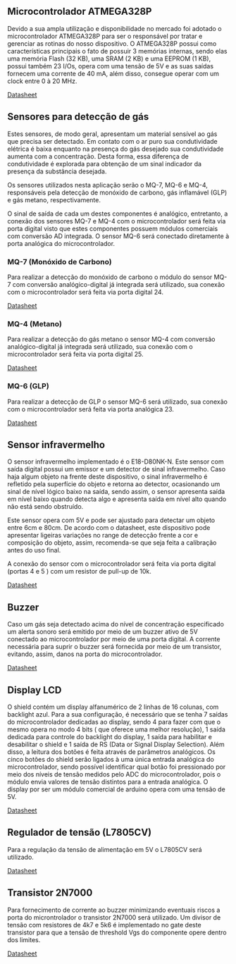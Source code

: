 ## Microcontrolador ATMEGA328P
Devido a sua ampla utilização e disponibilidade no mercado foi adotado o microcontrolador ATMEGA328P para ser o responsável por tratar e gerenciar as rotinas do nosso dispositivo. O ATMEGA328P possui como características principais o fato de possuir 3 memórias internas, sendo elas uma memória Flash (32 KB), uma SRAM (2 KB) e uma EEPROM (1 KB), possui também 23 I/Os, opera com uma tensão de 5V e as suas saídas fornecem uma corrente de 40 mA, além disso, consegue operar com um clock entre 0 à 20 MHz.

[Datasheet](https://br.mouser.com/datasheet/2/268/ATmega48A_PA_88A_PA_168A_PA_328_P_DS_DS40002061B-3050139.pdf)

## Sensores para detecção de gás

Estes sensores, de modo geral, apresentam um material sensível ao gás que precisa ser detectado. Em contato com o ar puro sua condutividade elétrica é baixa enquanto na presença do gás desejado sua condutividade aumenta com a concentração. Desta forma, essa diferença de condutividade é explorada para obtenção de um sinal indicador da presença da substância desejada. 

Os sensores utilizados nesta aplicação serão o MQ-7, MQ-6 e MQ-4, responsáveis pela detecção de monóxido de carbono, gás inflamável (GLP) e gás metano, respectivamente. 

O sinal de saída de cada um destes componentes é analógico, entretanto, a conexão dos sensores MQ-7 e MQ-4 com o microcontrolador será feita via porta digital visto que estes componentes possuem módulos comerciais com conversão AD integrada. O sensor MQ-6 será conectado diretamente à porta analógica do microcontrolador. 

### MQ-7 (Monóxido de Carbono)

Para realizar a detecção do monóxido de carbono o módulo do sensor MQ-7 com conversão analógico-digital já integrada será utilizado, sua conexão com o microcontrolador será feita via porta digital 24.

[Datasheet](https://www.filipeflop.com/img/files/download/Datasheet_Sensor_Gas_MQ7.pdf)

### MQ-4 (Metano)

Para realizar a detecção do gás metano o sensor MQ-4 com conversão analógico-digital já integrada será utilizado, sua conexão com o microcontrolador será feita via porta digital 25.

[Datasheet](https://www.filipeflop.com/img/files/download/Datasheet_Sensor_Gas_MQ4.pdf)

### MQ-6 (GLP)

Para realizar a detecção de GLP o sensor MQ-6 será utilizado, sua conexão com o microcontrolador será feita via porta analógica 23.

[Datasheet](https://www.sparkfun.com/datasheets/Sensors/Biometric/MQ-6.pdf)


## Sensor infravermelho

O sensor infravermelho implementado é o E18-D80NK-N. Este sensor com saída digital possui um emissor e um detector de sinal infravermelho. Caso haja algum objeto na frente deste dispositivo, o sinal infravermelho é refletido pela superfície do objeto e retorna ao detector, ocasionando um sinal de nível lógico baixo na saída, sendo assim, o sensor apresenta saída em nível baixo quando detecta algo e apresenta saída em nível alto quando não está sendo obstruído.

Este sensor opera com 5V e pode ser ajustado para detectar um objeto entre 6cm e 80cm. De acordo com o datasheet, este dispositivo pode apresentar ligeiras variações no range de detecção frente a cor e composição do objeto, assim, recomenda-se que seja feita a calibração antes do uso final.  

A conexão do sensor com o microcontrolador será feita via porta digital (portas 4 e 5 ) com um resistor de pull-up de 10k.

[Datasheet](https://datasheetspdf.com/pdf-file/1311838/ETT/E18-D80NK-N/1)

## Buzzer

Caso um gás seja detectado acima do nível de concentração especificado um alerta sonoro será emitido por meio de um buzzer ativo de 5V conectado ao microcontrolador por meio de uma porta digital. A corrente necessária para suprir o buzzer será fornecida por meio de um transistor, evitando, assim, danos na porta do microcontrolador.

[Datasheet](https://www.farnell.com/datasheets/2171929.pdf)

## Display LCD

O shield contém um display alfanumérico de 2 linhas de 16 colunas, com backlight azul. Para a sua configuração, é necessário que se tenha 7 saídas do microcontrolador dedicadas ao display, sendo 4 para fazer com que o mesmo opera no modo 4 bits ( que oferece uma melhor resolução), 1 saída dedicada para controle do backlight do display, 1 saída para habilitar e desabilitar o shield e 1 saída de RS (Data or Signal Display Selection). Além disso, a leitura dos botões é feita através de parâmetros analógicos. Os cinco botões do shield serão ligados à uma única entrada analógica do microcontrolador, sendo possível identificar qual botão foi pressionado por meio dos níveis de tensão medidos pelo ADC do microcontrolador, pois o módulo envia valores de tensão distintos para a entrada analógica. O display por ser um módulo comercial de arduino opera com uma tensão de 5V.

[Datasheet](https://datasheetspdf.com/pdf-file/746588/D-Robotics/DFR0009/1)

## Regulador de tensão (L7805CV)

Para a regulação da tensão de alimentação em 5V o L7805CV será utilizado.

[Datasheet](https://br.mouser.com/datasheet/2/389/cd00000444-1795274.pdf)


## Transistor 2N7000

Para fornecimento de corrente ao buzzer minimizando eventuais riscos a porta do microntrolador o transistor 2N7000 será utilizado. Um divisor de tensão com resistores de 4k7 e 5k6 é implementado no gate deste transistor para que a tensão de threshold Vgs do componente opere dentro dos limites.

[Datasheet](https://br.mouser.com/datasheet/2/308/NDS7002A_D-1522662.pdf)
















